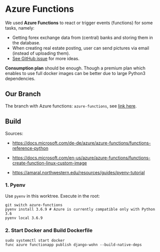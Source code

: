 # Azure Functions

We used **Azure Functions** to react or trigger events (functions) for some tasks, namely:

- Getting forex exchange data from (central) banks and storing them in the database.
- When creating real estate posting, user can send pictures via email (instead of uploading them).
- [See GitHub issue](https://github.com/dmpe/django-wohn/issues/7) for more ideas.

**Consumption plan** should be enough.
Though a premium plan which enables to use full docker images can be better due to large Python3 dependencies.

## Our Branch

The branch with Azure functions: `azure-functions`, see [link here](https://github.com/dmpe/django-wohn/tree/azure-functions).


## Build

Sources:

- <https://docs.microsoft.com/de-de/azure/azure-functions/functions-reference-python>

- <https://docs.microsoft.com/en-us/azure/azure-functions/functions-create-function-linux-custom-image>

- <https://amaral.northwestern.edu/resources/guides/pyenv-tutorial>

### 1. Pyenv

Use `pyenv` in this worktree. Execute in the root:

```shell
git switch azure-functions
pyenv install 3.6.9 # Azure is currently compatible only with Python 3.6
pyenv local 3.6.9
```

### 2. Start Docker and Build Dockerfile

```shell
sudo systemctl start docker
func azure functionapp publish django-wohn --build-native-deps
```
